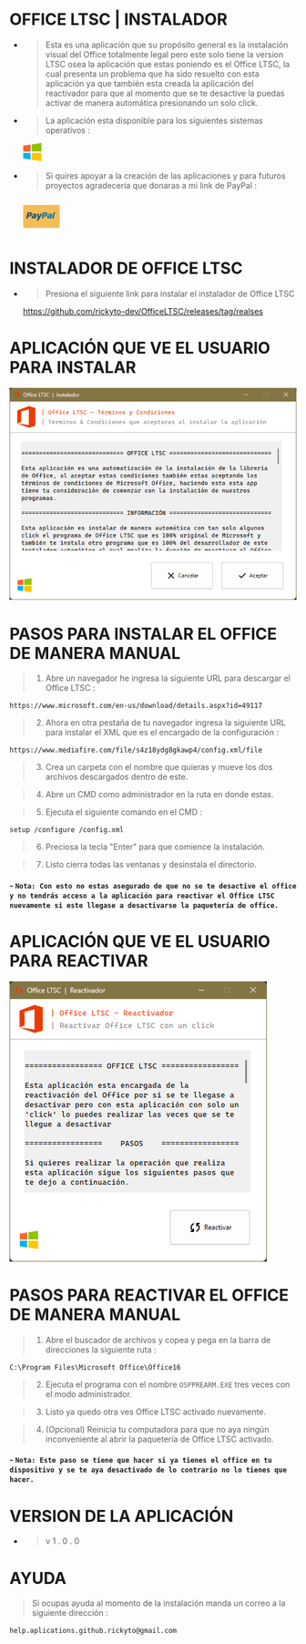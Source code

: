 # OFFICE LTSC | INSTALADOR

- > Esta es una aplicación que su propósito general es la instalación visual del Office totalmente legal pero este solo tiene la version LTSC osea la aplicación que estas poniendo es el Office LTSC, la cual presenta un problema que ha sido resuelto con esta aplicación ya que también esta creada la aplicación del reactivador para que al momento que se te desactive la puedas activar de manera automática presionando un solo click.

- > La aplicación esta disponible para los siguientes sistemas operativos :

  [![Windows](images/windows.png)](https://www.microsoft.com/es-es/software-download/windows10)

- > Si quires apoyar a la creación de las aplicaciones y para futuros proyectos agradecería que donaras a mi link de PayPal :

  [![Windows](paypal.png)](https://paypal.me/xrickytox?country.x=MX&locale.x=es_XC)

#

# INSTALADOR DE OFFICE LTSC

- > Presiona el siguiente link para instalar el instalador de Office LTSC

  https://github.com/rickyto-dev/OfficeLTSC/releases/tag/realses

#

# APLICACIÓN QUE VE EL USUARIO PARA INSTALAR

<img src='office_app.png'>

#

# PASOS PARA INSTALAR EL OFFICE DE MANERA MANUAL

> 1. Abre un navegador he ingresa la siguiente URL para descargar el Office LTSC :

```
https://www.microsoft.com/en-us/download/details.aspx?id=49117
```

> 2. Ahora en otra pestaña de tu navegador ingresa la siguiente URL para instalar el XML que es el encargado de la configuración :

```
https://www.mediafire.com/file/s4z18ydg8gkawp4/config.xml/file
```

> 3. Crea un carpeta con el nombre que quieras y mueve los dos archivos descargados dentro de este.

> 4. Abre un CMD como administrador en la ruta en donde estas.

> 5. Ejecuta el siguiente comando en el CMD :

```
setup /configure /config.xml
```

> 6. Preciosa la tecla "Enter" para que comience la instalación.

> 7.  Listo cierra todas las ventanas y desinstala el directorio.

#### - `Nota: Con esto no estas asegurado de que no se te desactive el office y no tendrás acceso a la aplicación para reactivar el Office LTSC nuevamente si este llegase a desactivarse la paquetería de office.`

#

# APLICACIÓN QUE VE EL USUARIO PARA REACTIVAR

<img src='office_reactivador_app.png'>

#

# PASOS PARA REACTIVAR EL OFFICE DE MANERA MANUAL

> 1. Abre el buscador de archivos y copea y pega en la barra de direcciones la siguiente ruta :

```
C:\Program Files\Microsoft Office\Office16
```

> 2. Ejecuta el programa con el nombre `OSPPREARM.EXE` tres veces con el modo administrador.

> 3. Listo ya quedo otra ves Office LTSC activado nuevamente.

> 4. (Opcional) Reinicia tu computadora para que no aya ningún inconveniente al abrir la paquetería de Office LTSC activado.

#### - `Nota: Este paso se tiene que hacer si ya tienes el office en tu dispositivo y se te aya desactivado de lo contrario no lo tienes que hacer.`

#

# VERSION DE LA APLICACIÓN

- > v 1 . 0 . 0

#

# AYUDA

> Si ocupas ayuda al momento de la instalación manda un correo a la siguiente dirección :

```
help.aplications.github.rickyto@gmail.com
```
